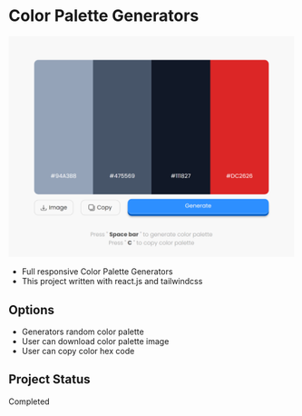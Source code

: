 # Color Palette Generators
![Design preview for the color palette generator](preview.png)
 - Full responsive Color Palette Generators<br> 
 - This project written with react.js and tailwindcss

## Options
 - Generators random color palette
 - User can download color palette image
 - User can copy color hex code

## Project Status
Completed

